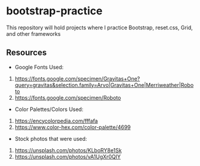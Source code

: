 # bootstrap-practice
This repository will hold projects where I practice Bootstrap, reset.css, Grid, and other frameworks


## Resources 
- Google Fonts Used: 
1. https://fonts.google.com/specimen/Gravitas+One?query=gravitas&selection.family=Arvo|Gravitas+One|Merriweather|Roboto
2. https://fonts.google.com/specimen/Roboto

- Color Palettes/Colors Used: 
1. https://encycolorpedia.com/fffafa
2. https://www.color-hex.com/color-palette/4699

- Stock photos that were used:
1. https://unsplash.com/photos/KLboRY8e1Sk
2. https://unsplash.com/photos/vA1UgXr0QIY
